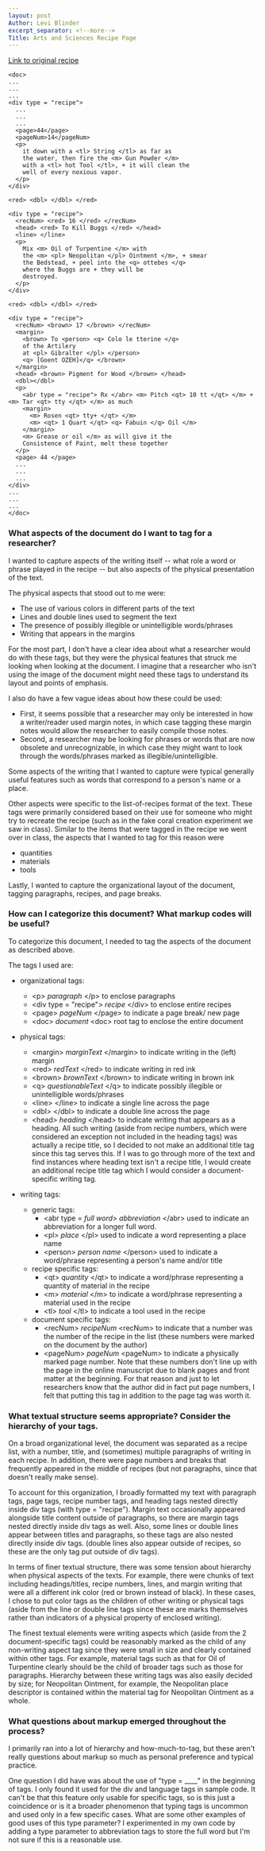 ```yaml
---
layout: post
Author: Levi Blinder
excerpt_separator: <!--more-->
Title: Arts and Sciences Recipe Page
---
```

[Link to original recipe](https://fromthepage.com/upenn/kislak-center-recipe-books/arts-and-sciences-manuscript-chemistry/display/1185878)
```
<doc>
...
...
...
<div type = "recipe">
  ...
  ...
  ...
  <page>44</page>
  <pageNum>14</pageNum>
  <p>
    it down with a <tl> String </tl> as far as
    the water, then fire the <m> Gun Powder </m>
    with a <tl> hot Tool </tl>, + it will clean the
    well of every noxious vapor.
  </p>
</div>

<red> <dbl> </dbl> </red>

<div type = "recipe">
  <recNum> <red> 16 </red> </recNum>
  <head> <red> To Kill Buggs </red> </head>
  <line> </line>
  <p>
    Mix <m> Oil of Turpentine </m> with
    the <m> <pl> Neopolitan </pl> Ointment </m>, + smear
    the Bedstead, + peel into the <q> ottebes </q>
    where the Buggs are + they will be
    destroyed.
  </p>
</div>

<red> <dbl> </dbl> </red>

<div type = "recipe">
  <recNum> <brown> 17 </brown> </recNum>
  <margin>
    <brown> To <person> <q> Colo le tterine </q>
    of the Artilery
    at <pl> Gibralter </pl> </person>
    <q> [Goent OZEH]</q> </brown>
  </margin>
  <head> <brown> Pigment for Wood </brown> </head>
  <dbl></dbl>
  <p>
    <abr type = "recipe"> Rx </abr> <m> Pitch <qt> 10 tt </qt> </m> + <m> Tar <qt> tty </qt> </m> as much
    <margin>
      <m> Rosen <qt> tty+ </qt> </m>
      <m> <qt> 1 Quart </qt> <q> Fabuin </q> Oil </m>
    </margin>
    <m> Grease or oil </m> as will give it the
    Consistence of Paint, melt these together
  </p>
  <page> 44 </page>
  ...
  ...
  ...
</div>
...
...
...
</doc>
```
<!--more-->
### What aspects of the document do I want to tag for a researcher?

I wanted to capture aspects of the writing itself -- what role a word or phrase played in the recipe -- but also aspects of the physical  presentation of the text.

The physical aspects that stood out to me were:
* The use of various colors in different parts of the text
* Lines and double lines used to segment the text
* The presence of possibly illegible or unintelligible words/phrases
* Writing that appears in the margins

For the most part, I don't have a clear idea about what a researcher would do with these tags, but they were the physical features that struck me looking when looking at the document. I imagine that a researcher who isn't using the image of the document might need these tags to understand its layout and points of emphasis.

I also do have a few vague ideas about how these could be used:
* First, it seems possible that a researcher may only be interested in how a writer/reader used margin notes, in which case tagging these margin notes would allow the researcher to easily compile those notes.
* Second, a researcher may be looking for phrases or words that are now obsolete and unrecognizable, in which case they might want to look through the words/phrases marked as illegible/unintelligible.  

Some aspects of the writing that I wanted to capture were typical generally useful features such as words that correspond to a person's name or a place.

Other aspects were specific to the list-of-recipes format of the text. These tags were primarily considered based on their use for someone who might try to recreate the recipe (such as in the fake coral creation experiment we saw in class). Similar to the items that were tagged in  the recipe we went over in class, the aspects that I wanted to tag for this reason were
* quantities
* materials
* tools

Lastly, I wanted to capture the organizational layout of the document, tagging paragraphs, recipes, and page breaks.

### How can I categorize this document? What markup codes will be useful?

To categorize this document, I needed to tag the aspects of the document as described above.

The tags I used are:
* organizational tags:
  * \<p> *paragraph* \</p> to enclose paragraphs
  * \<div type = "recipe"> *recipe* \</div> to enclose entire recipes
  * \<page> *pageNum* \</page> to indicate a page break/ new page
  * \<doc> *document* \<doc> root tag to enclose the entire document


* physical tags:
  * \<margin> *marginText* \</margin> to indicate writing in the (left) margin
  * \<red> *redText* \</red> to indicate writing in red ink
  * \<brown> *brownText* \</brown> to indicate writing in brown ink
  * \<q> *questionableText* \</q> to indicate possibly illegible or unintelligible words/phrases
  * \<line> \</line> to indicate a single line across the page
  * \<dbl> \</dbl> to indicate a double line across the page
  * \<head> *heading* \</head> to indicate writing that appears as a heading. All such writing (aside from recipe numbers, which were considered an exception not included in the heading tags) was actually a recipe title, so I decided to not make an additional title tag since this tag serves this. If I was to go through more of the text and find instances where heading text isn't a recipe title, I would create an additional recipe title tag which I would consider a document-specific writing tag.

* writing tags:
  * generic tags:
    * \<abr type = *full word*> *abbreviation* \</abr> used to indicate an abbreviation for a longer full word.
    * \<pl> *place* \</pl> used to indicate a word representing a place name
    * \<person> *person name* \</person> used to indicate a word/phrase representing a person's name and/or title
  * recipe specific tags:
    * \<qt> *quantity* \</qt> to indicate a word/phrase representing a quantity of material in the recipe
    * \<m> *material* \</m> to indicate a word/phrase representing a material used in the recipe
    * \<tl> *tool* \</tl> to indicate a tool used in the recipe
  * document specific tags:
    * \<recNum> *recipeNum* \<recNum> to indicate that a number was the number of the recipe in the list (these numbers were marked on the document by the author)
    * \<pageNum> *pageNum* \<pageNum> to indicate a physically marked page number. Note that these numbers don't line up with the page in the online manuscript due to blank pages and front matter at the beginning. For that reason and just to let researchers know that the author did in fact put page numbers, I felt that putting this tag in addition to the page tag was worth it.

### What textual structure seems appropriate? Consider the hierarchy of your tags.

On a broad organizational level, the document was separated as a recipe list, with a number, title, and (sometimes) multiple paragraphs of writing in each recipe. In addition, there were page numbers and breaks that frequently appeared in the middle of recipes (but not paragraphs, since that doesn't really make sense).

To account for this organization, I broadly formatted my text with paragraph tags, page tags, recipe number tags, and heading tags nested directly inside div tags (with type = "recipe"). Margin text occasionally appeared alongside title content outside of paragraphs, so there are margin tags nested directly inside div tags as well. Also, some lines or double lines appear between titles and paragraphs, so these tags are also nested directly inside div tags. (double lines also appear outside of recipes, so these are the only tag put outside of div tags).

In terms of finer textual structure, there was some tension about  hierarchy when physical aspects of the texts. For example, there were chunks of text including headings/titles, recipe numbers, lines, and margin writing that were all a different ink color (red or brown instead of black). In these cases, I chose to put color tags as the children of other writing or physical tags (aside from the line or double line tags since these are marks themselves rather than indicators of a physical property of enclosed writing).

The finest textual elements were writing aspects which (aside from the 2 document-specific tags) could be reasonably marked as the child of any non-writing aspect tag since they were small in size and clearly contained within other tags. For example, material tags such as that for Oil of Turpentine clearly should be the child of broader tags such as those for paragraphs. Hierarchy between these writing tags was also easily decided by size; for Neopolitan Ointment, for example, the Neopolitan place descriptor is contained within the material tag for Neopolitan Ointment as a whole.  

### What questions about markup emerged throughout the process?

I primarily ran into a lot of hierarchy and how-much-to-tag, but these aren't really questions about markup so much as personal preference and typical practice.

One question I did have was about the use of "type = ____" in the beginning of tags. I only found it used for the div and language tags  in sample code. It can't be that this feature only usable for specific tags, so is this just a coincidence or is it a broader phenomenon that typing tags is uncommon and used only in a few specific cases. What are some other examples of good uses of this type parameter? I experimented in my own code by adding a type parameter to abbreviation tags to store the full word but I'm not sure if this is a reasonable use.
